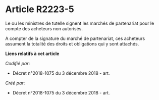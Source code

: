 # Article R2223-5

Le ou les ministres de tutelle signent les marchés de partenariat pour le compte des acheteurs non autorisés.

A compter de la signature du marché de partenariat, ces acheteurs assument la totalité des droits et obligations qui y sont
attachés.

**Liens relatifs à cet article**

_Codifié par_:

  - Décret n°2018-1075 du 3 décembre 2018 - art.

_Créé par_:

  - Décret n°2018-1075 du 3 décembre 2018 - art.
